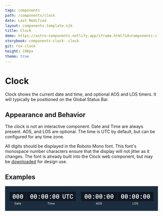 ```yaml
---
tags: components
path: /components/clock
date: Last Modified
layout: components.template.njk
title: Clock
demo: https://astro-components.netlify.app/iframe.html?id=components-clock--clock-with-aos-los
storybook: components-clock--clock
git: rux-clock
height: 190px
theme: true
---
```


# Clock

Clock shows the current date and time, and optional AOS and LOS timers. It will typically be positioned on the Global Status Bar.

## Appearance and Behavior

The clock is not an interactive component. Date and Time are always present. AOS, and LOS are optional. The time is UTC by default, but can be configured for any time zone.

All digits should be displayed in the Roboto Mono font. This font's monospace number characters ensure that the display will not jitter as it changes. The font is already built into the Clock web component, but may be [downloaded](https://fonts.google.com/specimen/Roboto+Mono) for design use.

## Examples

![Example Clock](/img/components/clock-roboto-mono.png "Do: Something")

